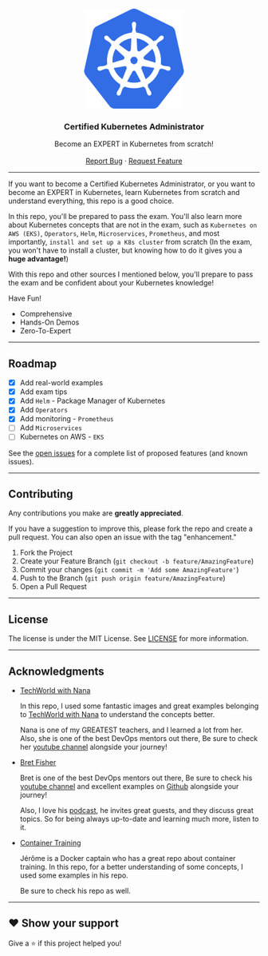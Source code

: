 <!-- PROJECT LOGO -->
<br />
<div align="center">
  <a href="https://github.com/alifiroozi80/CKA">
    <img src="CKA/images/logo.png" alt="Logo" width="200" height="200">
  </a>

<h3 align="center">Certified Kubernetes Administrator</h3>

  <p align="center">
    Become an EXPERT in Kubernetes from scratch!
    <br />
    <br />
    <a href="https://github.com/alifiroozi80/CKA/issues">Report Bug</a>
    ·
    <a href="https://github.com/alifiroozi80/CKA/issues">Request Feature</a>
  </p>
</div>

---

If you want to become a Certified Kubernetes Administrator, or you want to become an EXPERT in Kubernetes, learn Kubernetes from scratch and understand everything, this repo is a good choice.

In this repo, you'll be prepared to pass the exam. You'll also learn more about Kubernetes concepts that are not in the exam, such as `Kubernetes on AWS (EKS)`, `Operators`, `Helm`, `Microservices`, `Prometheus`, and most importantly, `install and set up a K8s cluster` from scratch (In the exam, you won't have to install a cluster, but knowing how to do it gives you a **huge advantage!**)

With this repo and other sources I mentioned below, you'll prepare to pass the exam and be confident about your Kubernetes knowledge!

Have Fun!

* Comprehensive
* Hands-On Demos
* Zero-To-Expert

---

<!-- ROADMAP -->

## Roadmap

- [x] Add real-world examples
- [x] Add exam tips
- [x] Add `Helm` - Package Manager of Kubernetes
- [x] Add `Operators`
- [x] Add monitoring - `Prometheus`
- [ ] Add `Microservices`
- [ ] Kubernetes on AWS - `EKS`

See the [open issues](https://github.com/alifiroozi80/CKA/issues) for a complete list of proposed features (and known
issues).

---

<!-- CONTRIBUTING -->

## Contributing

Any contributions you make are **greatly appreciated**.


If you have a suggestion to improve this, please fork the repo and create a pull request. You can also open an issue with the tag "enhancement."

1) Fork the Project
2) Create your Feature Branch (`git checkout -b feature/AmazingFeature`)
3) Commit your changes (`git commit -m 'Add some AmazingFeature'`)
4) Push to the Branch (`git push origin feature/AmazingFeature`)
5) Open a Pull Request

---

<!-- LICENSE -->

## License

The license is under the MIT License. See [LICENSE](https://github.com/alifiroozi80/CKA/blob/main/LICENSE) for more information.

---

<!-- ACKNOWLEDGMENTS -->

## Acknowledgments



* [TechWorld with Nana](https://www.techworld-with-nana.com)

  In this repo, I used some fantastic images and great examples belonging to [TechWorld with Nana](https://www.techworld-with-nana.com) to understand the concepts better.

  Nana is one of my GREATEST teachers, and I learned a lot from her. Also, she is one of the best DevOps mentors out there, Be sure to check her [youtube channel](https://www.youtube.com/c/TechWorldwithNana) alongside your journey!

* [Bret Fisher](https://www.bretfisher.com)

  Bret is one of the best DevOps mentors out there, Be sure to check his [youtube channel](https://www.youtube.com/BretFisherDockerandDevOps) and excellent examples on [Github](https://github.com/BretFisher#my-examples-and-templates-new-stuff-on-top) alongside your journey!

  Also, I love his [podcast](https://www.bretfisher.com/podcast/), he invites great guests, and they discuss great topics. So for being always up-to-date and learning much more, listen to it.

* [Container Training](https://github.com/jpetazzo/container.training)

  Jérôme is a Docker captain who has a great repo about container training.
  In this repo, for a better understanding of some concepts, I used some examples in his repo.
  
  Be sure to check his repo as well.

---

## ❤ Show your support

Give a ⭐️ if this project helped you!
